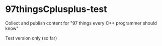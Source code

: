# 97thingsCplusplus-test
Collect and publish content for "97 things every C++ programmer should know"


Test version only (so far)
